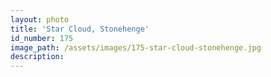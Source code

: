 ```yaml
---
layout: photo
title: 'Star Cloud, Stonehenge'
id_number: 175
image_path: /assets/images/175-star-cloud-stonehenge.jpg
description:
---
```


